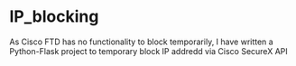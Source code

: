 # IP_blocking
As Cisco FTD has no functionality to block temporarily, I have written a Python-Flask project to temporary block IP addredd via Cisco SecureX API 
